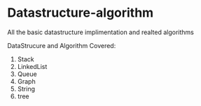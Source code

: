 # Datastructure-algorithm
All the basic datastructure implimentation and realted algorithms

DataStrucure and Algorithm Covered:

1) Stack
2) LinkedList
3) Queue
4) Graph
5) String 
6) tree
